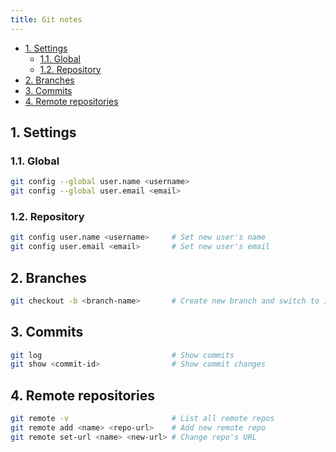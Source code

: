 ```yaml
---
title: Git notes
---
```


- [1. Settings](#1-settings)
  - [1.1. Global](#11-global)
  - [1.2. Repository](#12-repository)
- [2. Branches](#2-branches)
- [3. Commits](#3-commits)
- [4. Remote repositories](#4-remote-repositories)

## 1. Settings

### 1.1. Global

```bash
git config --global user.name <username>
git config --global user.email <email>
```

### 1.2. Repository

```bash
git config user.name <username>     # Set new user's name
git config user.email <email>       # Set new user's email
```

## 2. Branches

```bash
git checkout -b <branch-name>       # Create new branch and switch to it
```

## 3. Commits

```bash
git log                             # Show commits
git show <commit-id>                # Show commit changes
```

## 4. Remote repositories

```bash
git remote -v                       # List all remote repos
git remote add <name> <repo-url>    # Add new remote repo
git remote set-url <name> <new-url> # Change repo's URL
```
